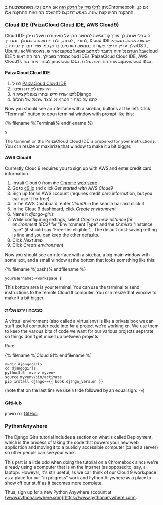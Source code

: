ניתן [ לדלג מיד על החלק הזה](http://tutorial.djangogirls.org/en/installation/#install-python) אם אתם.ן לא משתמשים.ות בChromebook. אם כן, ההתקנה תהיה קצת שונה. באפשרותכן.ם להתעלם מהוראות ההתקנה אלו.

### Cloud IDE (PaizaCloud Cloud IDE, AWS Cloud9)

Cloud IDE הוא כלי שנותן לך עורך קוד וגישה למחשב הרץ על האינטרנט שעליו ניתן להוריד, לכתוב, ולהריץ תוכנות. במהלך המדריך, Cloud IDE ישמש כ*מחשב המקומי* שלך. עדיין תריצ.י פקודות בממשק הטרמינל בדיוק כמו שאר חבריך לכיתה בOS X, Ubuntu או Windows, אבל הטרמינל יהיה מחובר למחשב שפועל במקום אחר שcloud IDE מסדר בשבילך. הנה ההוראות לcloud IDEs (PaizaCloud Cloud IDE, AWS Cloud9). ניתן לבחור אחד מהcloud IDEs, ולעקוב אחר ההוראות של הcloud IDEs.

#### PaizaCloud Cloud IDE

1. לכו ל [PaizaCloud Cloud IDE](https://paiza.cloud/)
2. הירשמו ליצירת חשבון
3. לחצו *שרת חדש* ובחרו באפליקציית הDjango
4. לחצו על כפתור הטרמינל (בצד שמאל של החלון)

Now you should see an interface with a sidebar, buttons at the left. Click "Terminal" button to open terminal window with prompt like this:

{% filename %}Terminal{% endfilename %}

    $
    

The terminal on the PaizaCloud Cloud IDE is prepared for your instructions. You can resize or maximize that window to make it a bit bigger.

#### AWS Cloud9

Currently Cloud 9 requires you to sign up with AWS and enter credit card information.

1. Install Cloud 9 from the [Chrome web store](https://chrome.google.com/webstore/detail/cloud9/nbdmccoknlfggadpfkmcpnamfnbkmkcp)
2. Go to [c9.io](https://c9.io) and click *Get started with AWS Cloud9*
3. Sign up for an AWS account (requires credit card information, but you can use it for free)
4. In the AWS Dashboard, enter *Cloud9* in the search bar and click it
5. In the Cloud 9 dashboard, click *Create environment*
6. Name it *django-girls*
7. While configuring settings, select *Create a new instance for environment (EC2)* for "Environment Type" and the *t2.micro* "Instance type" (it should say "Free-tier eligible."). The default cost-saving setting is fine and you can keep the other defaults.
8. Click *Next step*
9. Click *Create environment*

Now you should see an interface with a sidebar, a big main window with some text, and a small window at the bottom that looks something like this:

{% filename %}bash{% endfilename %}

    yourusername:~/workspace $
    

This bottom area is your terminal. You can use the terminal to send instructions to the remote Cloud 9 computer. You can resize that window to make it a bit bigger.

### סביבה וירטואלית

A virtual environment (also called a virtualenv) is like a private box we can stuff useful computer code into for a project we're working on. We use them to keep the various bits of code we want for our various projects separate so things don't get mixed up between projects.

Run:

{% filename %}Cloud 9{% endfilename %}

    mkdir djangogirls
    cd djangogirls
    python3.6 -mvenv myvenv
    source myvenv/bin/activate
    pip install django~={{ book.django_version }}
    

(note that on the last line we use a tilde followed by an equal sign: `~=`).

### GitHub

צרו חשבון [GitHub](https://github.com).

### PythonAnywhere

The Django Girls tutorial includes a section on what is called Deployment, which is the process of taking the code that powers your new web application and moving it to a publicly accessible computer (called a server) so other people can see your work.

This part is a little odd when doing the tutorial on a Chromebook since we're already using a computer that is on the Internet (as opposed to, say, a laptop). However, it's still useful, as we can think of our Cloud 9 workspace as a place for our "in progress" work and Python Anywhere as a place to show off our stuff as it becomes more complete.

Thus, sign up for a new Python Anywhere account at [www.pythonanywhere.com](https://www.pythonanywhere.com).